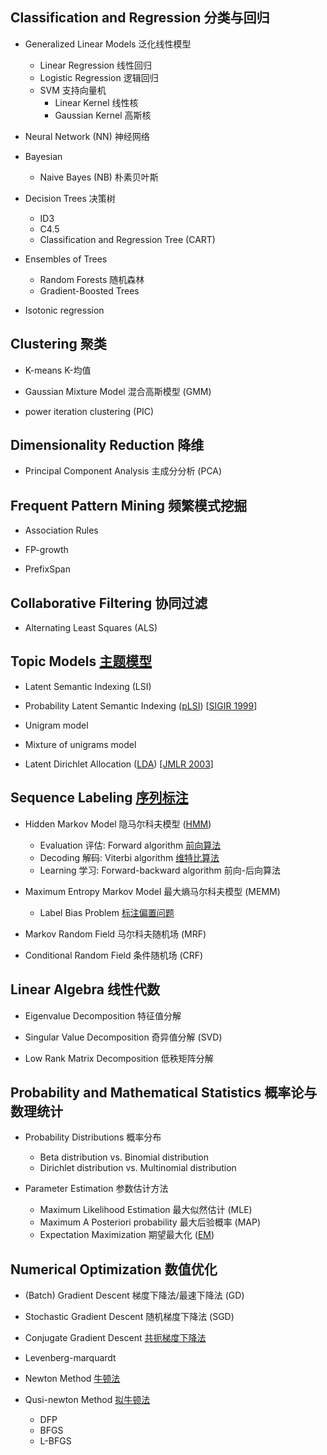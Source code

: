 ## Classification and Regression 分类与回归

* Generalized Linear Models 泛化线性模型
    + Linear Regression 线性回归
    + Logistic Regression 逻辑回归
    + SVM 支持向量机
        - Linear Kernel 线性核
        - Gaussian Kernel 高斯核

* Neural Network (NN) 神经网络

* Bayesian
    + Naive Bayes (NB) 朴素贝叶斯

* Decision Trees 决策树
    + ID3
    + C4.5
    + Classification and Regression Tree (CART)

* Ensembles of Trees 
    + Random Forests 随机森林
    + Gradient-Boosted Trees

* Isotonic regression

## Clustering 聚类

* K-means K-均值

* Gaussian Mixture Model 混合高斯模型 (GMM)

* power iteration clustering (PIC)

## Dimensionality Reduction 降维

* Principal Component Analysis 主成分分析 (PCA)

## Frequent Pattern Mining 频繁模式挖掘

* Association Rules

* FP-growth

* PrefixSpan

## Collaborative Filtering 协同过滤

* Alternating Least Squares (ALS)

## Topic Models [主题模型](http://blog.csdn.net/hxxiaopei/article/details/7617838)
* Latent Semantic Indexing (LSI)

* Probability Latent Semantic Indexing ([pLSI](http://www.52nlp.cn/%E6%A6%82%E7%8E%87%E8%AF%AD%E8%A8%80%E6%A8%A1%E5%9E%8B%E5%8F%8A%E5%85%B6%E5%8F%98%E5%BD%A2%E7%B3%BB%E5%88%971-plsa%E5%8F%8Aem%E7%AE%97%E6%B3%95)) [[SIGIR 1999](http://dl.acm.org/citation.cfm?id=312649)]

* Unigram model

* Mixture of unigrams model

* Latent Dirichlet Allocation ([LDA](http://blog.csdn.net/v_july_v/article/details/41209515)) [[JMLR 2003](http://dl.acm.org/citation.cfm?id=944919.944937)]

## Sequence Labeling [序列标注](http://blog.csdn.net/caohao2008/article/details/4242308) 

* Hidden Markov Model 隐马尔科夫模型 ([HMM](http://www.52nlp.cn/hmm-learn-best-practices-one-introduction))
    + Evaluation 评估: Forward algorithm [前向算法](http://www.cnblogs.com/tornadomeet/archive/2012/03/24/2415583.html)
    + Decoding 解码: Viterbi algorithm [维特比算法](http://www.cnblogs.com/tornadomeet/archive/2012/03/24/2415889.htm)
    + Learning 学习: Forward-backward algorithm 前向-后向算法
    
* Maximum Entropy Markov Model 最大熵马尔科夫模型 (MEMM)
    + Label Bias Problem [标注偏置问题](http://blog.csdn.net/zhoubl668/article/details/7787690)

* Markov Random Field 马尔科夫随机场 (MRF)

* Conditional Random Field 条件随机场 (CRF)

## Linear Algebra 线性代数

* Eigenvalue Decomposition 特征值分解

* Singular Value Decomposition 奇异值分解 (SVD)

* Low Rank Matrix Decomposition 低秩矩阵分解

## Probability and Mathematical Statistics 概率论与数理统计

* Probability Distributions 概率分布
    + Beta distribution vs. Binomial distribution
    + Dirichlet distribution vs. Multinomial distribution

* Parameter Estimation 参数估计方法
    + Maximum Likelihood Estimation 最大似然估计 (MLE)
    + Maximum A Posteriori probability 最大后验概率 (MAP)
    + Expectation Maximization 期望最大化 ([EM](http://blog.csdn.net/zouxy09/article/details/8537620))
    
## Numerical Optimization 数值优化

* (Batch) Gradient Descent 梯度下降法/最速下降法 (GD)

* Stochastic Gradient Descent 随机梯度下降法 (SGD)

* Conjugate Gradient Descent [共扼梯度下降法](http://www.cnblogs.com/daniel-D/p/3377840.html)

* Levenberg-marquardt 

* Newton Method [牛顿法](http://blog.csdn.net/dsbatigol/article/details/12448627)

* Qusi-newton Method [拟牛顿法](http://blog.csdn.net/itplus/article/details/21896453)
    + DFP
    + BFGS
    + L-BFGS
